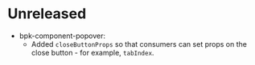 # Unreleased

- bpk-component-popover:
  - Added `closeButtonProps` so that consumers can set props on the close button - for example, `tabIndex`.
